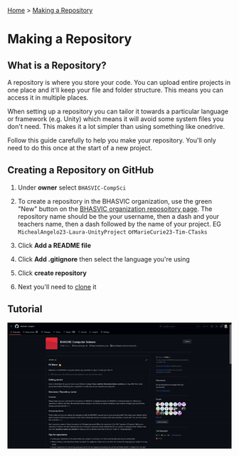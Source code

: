 [Home](https://github.com/BHASVIC-CompSci/.github/blob/main/profile/README.md) > [Making a Repository](makingRepo.md)

# Making a Repository

## What is a Repository?
A repository is where you store your code. You can upload entire projects in one place and it'll keep your file and folder structure. This means you can access it in multiple places.

When setting up a repository you can tailor it towards a particular language or framework (e.g. Unity) which means it will avoid some system files you don't need. This makes it a lot simpler than using something like onedrive.

Follow this guide carefully to help you make your repository. You'll only need to do this once at the start of a new project.

## Creating a Repository on GitHub

1. Under **owner** select `BHASVIC-CompSci` 

1. To create a repository in the BHASVIC organization, use the green "New" button on the [BHASVIC organization reposoitory page](https://github.com/orgs/BHASVIC-CompSci/repositories). The repository name should be the your username, then a dash and your teachers name, then a dash followed by the name of your project. EG `MichealAngelo23-Laura-UnityProject` or`MarieCurie23-Tim-CTasks`

1. Click **Add a README file**

1. Click **Add .gitignore** then select the language you're using

1. Click **create repository**

1. Next you'll need to [clone](https://github.com/BHASVIC-CompSci/.github/blob/main/profile/Guides/cloning.md) it

## Tutorial

![Making a repository](../Media/makingRepo.gif)